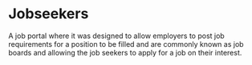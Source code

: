 # Jobseekers
A job portal where it was designed to allow employers to post job requirements for a position to be filled and are commonly known as job boards and allowing the job seekers  to apply for a job on their interest.
